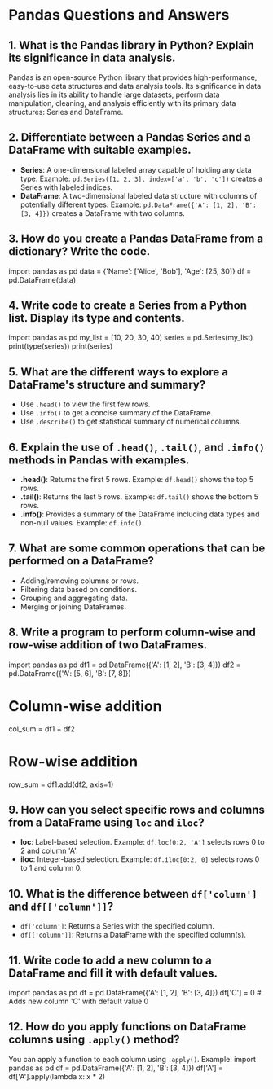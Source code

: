 # Pandas Questions and Answers

## 1. What is the Pandas library in Python? Explain its significance in data analysis.
Pandas is an open-source Python library that provides high-performance, easy-to-use data structures and data analysis tools. Its significance in data analysis lies in its ability to handle large datasets, perform data manipulation, cleaning, and analysis efficiently with its primary data structures: Series and DataFrame.

## 2. Differentiate between a Pandas Series and a DataFrame with suitable examples.
- **Series**: A one-dimensional labeled array capable of holding any data type. Example: `pd.Series([1, 2, 3], index=['a', 'b', 'c'])` creates a Series with labeled indices.
- **DataFrame**: A two-dimensional labeled data structure with columns of potentially different types. Example: `pd.DataFrame({'A': [1, 2], 'B': [3, 4]})` creates a DataFrame with two columns.

## 3. How do you create a Pandas DataFrame from a dictionary? Write the code.
import pandas as pd
data = {'Name': ['Alice', 'Bob'], 'Age': [25, 30]}
df = pd.DataFrame(data)

## 4. Write code to create a Series from a Python list. Display its type and contents.
import pandas as pd
my_list = [10, 20, 30, 40]
series = pd.Series(my_list)
print(type(series))
print(series)

## 5. What are the different ways to explore a DataFrame's structure and summary?
- Use `.head()` to view the first few rows.
- Use `.info()` to get a concise summary of the DataFrame.
- Use `.describe()` to get statistical summary of numerical columns.

## 6. Explain the use of `.head()`, `.tail()`, and `.info()` methods in Pandas with examples.
- **.head()**: Returns the first 5 rows. Example: `df.head()` shows the top 5 rows.
- **.tail()**: Returns the last 5 rows. Example: `df.tail()` shows the bottom 5 rows.
- **.info()**: Provides a summary of the DataFrame including data types and non-null values. Example: `df.info()`.

## 7. What are some common operations that can be performed on a DataFrame?
- Adding/removing columns or rows.
- Filtering data based on conditions.
- Grouping and aggregating data.
- Merging or joining DataFrames.

## 8. Write a program to perform column-wise and row-wise addition of two DataFrames.
import pandas as pd
df1 = pd.DataFrame({'A': [1, 2], 'B': [3, 4]})
df2 = pd.DataFrame({'A': [5, 6], 'B': [7, 8]})
# Column-wise addition
col_sum = df1 + df2
# Row-wise addition
row_sum = df1.add(df2, axis=1)

## 9. How can you select specific rows and columns from a DataFrame using `loc` and `iloc`?
- **loc**: Label-based selection. Example: `df.loc[0:2, 'A']` selects rows 0 to 2 and column 'A'.
- **iloc**: Integer-based selection. Example: `df.iloc[0:2, 0]` selects rows 0 to 1 and column 0.

## 10. What is the difference between `df['column']` and `df[['column']]`?
- `df['column']`: Returns a Series with the specified column.
- `df[['column']]`: Returns a DataFrame with the specified column(s).

## 11. Write code to add a new column to a DataFrame and fill it with default values.
import pandas as pd
df = pd.DataFrame({'A': [1, 2], 'B': [3, 4]})
df['C'] = 0  # Adds new column 'C' with default value 0

## 12. How do you apply functions on DataFrame columns using `.apply()` method?
You can apply a function to each column using `.apply()`. Example:
import pandas as pd
df = pd.DataFrame({'A': [1, 2], 'B': [3, 4]})
df['A'] = df['A'].apply(lambda x: x * 2)